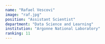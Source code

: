 ```yaml
---
name: "Rafael Vescovi"
image: "raf.jpg"
position: "Assistant Scientist"
department: "Data Science and Learning"
institution: "Argonne National Laboratory"
ranking: 11
---
```

